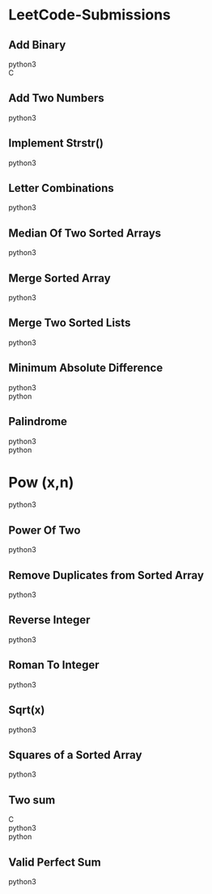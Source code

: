 # LeetCode-Submissions

## Add Binary
python3<br>
C

## Add Two Numbers
python3

## Implement Strstr()
python3

## Letter Combinations
python3

## Median Of Two Sorted Arrays
python3

## Merge Sorted Array
python3

## Merge Two Sorted Lists
python3

## Minimum Absolute Difference
python3<br>
python

## Palindrome
python3<br>
python

# Pow (x,n)
python3

## Power Of Two
python3

## Remove Duplicates from Sorted Array
python3

## Reverse Integer
python3

## Roman To Integer
python3

## Sqrt(x)
python3

## Squares of a Sorted Array
python3

## Two sum
C<br>
python3<br>
python

## Valid Perfect Sum
python3